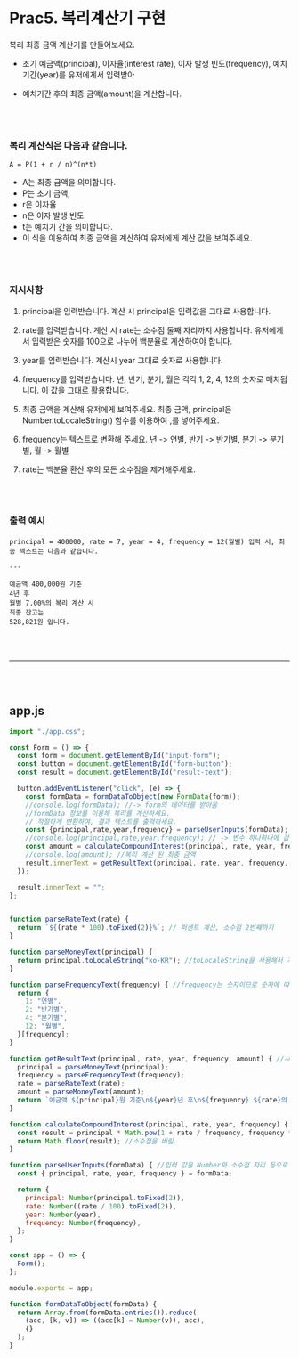 # Prac5. 복리계산기 구현
복리 최종 금액 계산기를 만들어보세요. 

- 초기 예금액(principal), 이자율(interest rate), 이자 발생 빈도(frequency), 예치 기간(year)를 유저에게서 입력받아 

- 예치기간 후의 최종 금액(amount)을 계산합니다.

<br><br>

### 복리 계산식은 다음과 같습니다.
```
A = P(1 + r / n)^(n*t)
```
- A는 최종 금액을 의미합니다. 
- P는 초기 금액, 
- r은 이자율 
- n은 이자 발생 빈도 
- t는 예치기 간을 의미합니다. 
- 이 식을 이용하여 최종 금액을 계산하여 유저에게 계산 값을 보여주세요.

<br><br>


### 지시사항

1. principal을 입력받습니다.
계산 시 principal은 입력값을 그대로 사용합니다.

2. rate를 입력받습니다.
계산 시 rate는 소수점 둘째 자리까지 사용합니다. 유저에게서 입력받은 숫자를 100으로 나누어 백분율로 계산하여야 합니다.

3. year를 입력받습니다.
계산시 year 그대로 숫자로 사용합니다.

4. frequency를 입력받습니다.
년, 반기, 분기, 월은 각각 1, 2, 4, 12의 숫자로 매치됩니다.
이 값을 그대로 활용합니다.

5. 최종 금액을 계산해 유저에게 보여주세요.
최종 금액, principal은 Number.toLocaleString() 함수를 이용하여 ,를 넣어주세요.

6. frequency는 텍스트로 변환해 주세요.
년 -> 연별, 반기 -> 반기별, 분기 -> 분기별, 월 -> 월별

7. rate는 백분율 환산 후의 모든 소수점을 제거해주세요.

<br><br>

### 출력 예시

```
principal = 400000, rate = 7, year = 4, frequency = 12(월별) 입력 시, 최종 텍스트는 다음과 같습니다.

---

예금액 400,000원 기준
4년 후
월별 7.00%의 복리 계산 시
최종 잔고는
528,821원 입니다.
```

<br><br>

---

<br><br>


## app.js
```js
import "./app.css";

const Form = () => {
  const form = document.getElementById("input-form");
  const button = document.getElementById("form-button");
  const result = document.getElementById("result-text");

  button.addEventListener("click", (e) => {
    const formData = formDataToObject(new FormData(form));
    //console.log(formData); //-> form의 데이터를 받아옴
    //formData 정보를 이용해 복리를 계산하세요.
    // 적절하게 변환하여, 결과 텍스트를 출력하세요.
    const {principal,rate,year,frequency} = parseUserInputs(formData);
    //console.log(principal,rate,year,frequency); // -> 변수 하나하나에 값을 넣어줌
    const amount = calculateCompoundInterest(principal, rate, year, frequency);
    //console.log(amount); //복리 계산 된 최종 금액
    result.innerText = getResultText(principal, rate, year, frequency, amount);
  });

  result.innerText = "";
};


function parseRateText(rate) {
  return `${(rate * 100).toFixed(2)}%`; // 퍼센트 계산, 소수점 2번째까지
}

function parseMoneyText(principal) {
  return principal.toLocaleString("ko-KR"); //toLocaleString을 사용해서 가격에 ,를 넣어줌
}

function parseFrequencyText(frequency) { //frequency는 숫자이므로 숫자에 따라 return 되는 값이 다름
  return {
    1: "연별",
    2: "반기별",
    4: "분기별",
    12: "월별",
  }[frequency];
}

function getResultText(principal, rate, year, frequency, amount) { //사용자에게 text를 보여주는 함수
  principal = parseMoneyText(principal);
  frequency = parseFrequencyText(frequency);
  rate = parseRateText(rate);
  amount = parseMoneyText(amount);
  return `예금액 ${principal}원 기준\n${year}년 후\n${frequency} ${rate}의 복리 계산시\n최종 잔고는\n${amount}원 입니다.`;
}

function calculateCompoundInterest(principal, rate, year, frequency) { // 복리 이자율 계산 함수
  const result = principal * Math.pow(1 + rate / frequency, frequency * year); // 복리 계산식을 사용하여 제곱한다.
  return Math.floor(result); //소수점을 버림.
}

function parseUserInputs(formData) { //입력 값을 Number와 소수점 자리 등으로 변경
  const { principal, rate, year, frequency } = formData;

  return {
    principal: Number(principal.toFixed(2)),
    rate: Number((rate / 100).toFixed(2)),
    year: Number(year),
    frequency: Number(frequency),
  };
}

const app = () => {
  Form();
};

module.exports = app;

function formDataToObject(formData) {
  return Array.from(formData.entries()).reduce(
    (acc, [k, v]) => ((acc[k] = Number(v)), acc),
    {}
  );
}

```